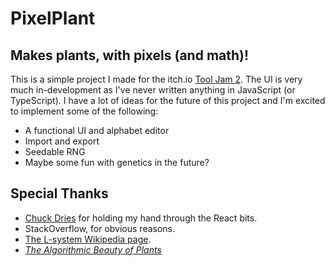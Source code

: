 # PixelPlant

## Makes plants, with pixels (and math)!

This is a simple project I made for the itch.io [Tool Jam 2](https://itch.io/jam/the-tool-jam-2).
The UI is very much in-development as I've never written anything in JavaScript (or TypeScript).
I have a lot of ideas for the future of this project and I'm excited to implement some of the following:

- A functional UI and alphabet editor
- Import and export
- Seedable RNG
- Maybe some fun with genetics in the future?

## Special Thanks

- [Chuck Dries](https://github.com/chuckdries) for holding my hand through the React bits.
- StackOverflow, for obvious reasons.
- [The L-system Wikipedia page](https://en.wikipedia.org/wiki/L-system).
- [_The Algorithmic Beauty of Plants_](https://archive.org/details/the-algorithmic-beauty-of-plants)
